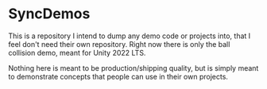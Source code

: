 # SyncDemos

This is a repository I intend to dump any demo code or projects into, that I feel don't need their own repository. Right now there is only the ball collision demo, meant for Unity 2022 LTS.

Nothing here is meant to be production/shipping quality, but is simply meant to demonstrate concepts that people can use in their own projects.